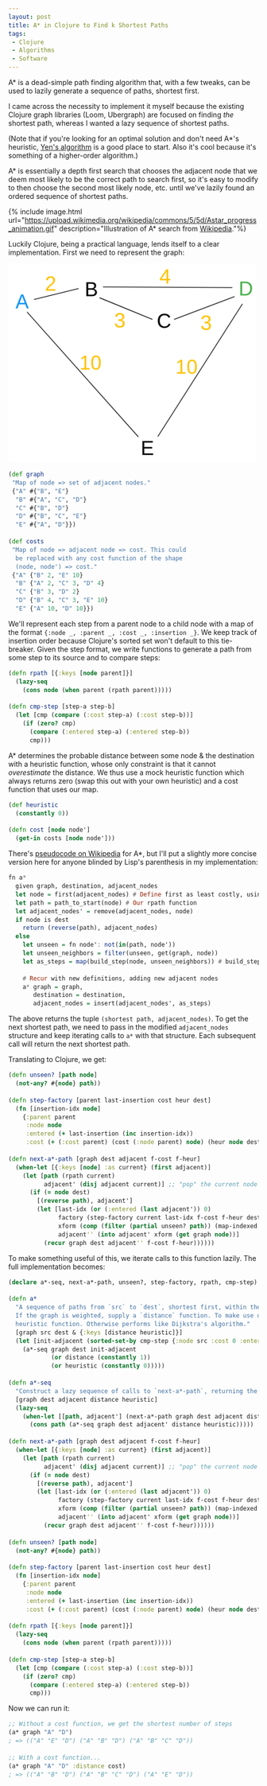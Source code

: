 ```yaml
---
layout: post
title: A* in Clojure to Find k Shortest Paths
tags:
 - Clojure
 - Algorithms
 - Software
---
```


A\* is a dead-simple path finding algorithm that, with a few tweaks, can be used to lazily generate a sequence of paths, shortest first.

I came across the necessity to implement it myself because the existing Clojure graph libraries (Loom, Ubergraph) are focused on finding _the_ shortest path, whereas I wanted a lazy sequence of shortest paths.

(Note that if you're looking for an optimal solution and don't need A\*'s heuristic, [Yen's algorithm](https://en.wikipedia.org/wiki/Yen%27s_algorithm) is a good place to start. Also it's cool because it's something of a higher-order algorithm.)

A\* is essentially a depth first search that chooses the adjacent node that we deem most likely to be the correct path to search first, so it's easy to modify to then choose the second most likely node, etc. until we've lazily found an ordered sequence of shortest paths.

{% include image.html url="https://upload.wikimedia.org/wikipedia/commons/5/5d/Astar_progress_animation.gif" description="Illustration of A* search from <a href='https://en.wikipedia.org/wiki/A*_search_algorithm'>Wikipedia</a>."%}

Luckily Clojure, being a practical language, lends itself to a clear implementation. First we need to represent the graph:

![](static/img/paths.png)

```clojure
(def graph 
 "Map of node => set of adjacent nodes."
 {"A" #{"B", "E"} 
  "B" #{"A", "C", "D"} 
  "C" #{"B", "D"} 
  "D" #{"B", "C", "E"}
  "E" #{"A", "D"}})

(def costs
 "Map of node => adjacent node => cost. This could
  be replaced with any cost function of the shape
  (node, node') => cost."
 {"A" {"B" 2, "E" 10}
  "B" {"A" 2, "C" 3, "D" 4}
  "C" {"B" 3, "D" 2}
  "D" {"B" 4, "C" 3, "E" 10}
  "E" {"A" 10, "D" 10}})
```

We'll represent each step from a parent node to a child node with a map of the format `{:node _, :parent _, :cost _, :insertion _}`. We keep track of insertion order because Clojure's sorted set won't default
to this tie-breaker. Given the step format, we write functions to generate a path from some step to its source and to compare steps:

```clojure
(defn rpath [{:keys [node parent]}]
  (lazy-seq
    (cons node (when parent (rpath parent)))))

(defn cmp-step [step-a step-b]
  (let [cmp (compare (:cost step-a) (:cost step-b))]
    (if (zero? cmp)
      (compare (:entered step-a) (:entered step-b))
      cmp)))
```

A\* determines the probable distance between some node & the destination with a heuristic function, whose only constraint is that it cannot _overestimate_ the distance. We thus use a mock heuristic function which always returns zero (swap this out with your own heuristic) and a cost function that uses our map.

```clojure
(def heuristic 
  (constantly 0))

(defn cost [node node']
  (get-in costs [node node']))
```

There's [pseudocode on Wikipedia](https://en.wikipedia.org/wiki/A*_search_algorithm) for A\*, but I'll put a slightly more concise version here for anyone blinded by Lisp's parenthesis in my implementation:

```haskell
fn a*
  given graph, destination, adjacent_nodes
  let node = first(adjacent_nodes) # Define first as least costly, using our cmp-step fn
  let path = path_to_start(node) # Our rpath function
  let adjacent_nodes' = remove(adjacent_nodes, node)
  if node is dest
    return (reverse(path), adjacent_nodes)
  else
    let unseen = fn node': not(in(path, node'))
    let unseen_neighbors = filter(unseen, get(graph, node))
    let as_steps = map(build_step(node, unseen_neighbors)) # build_step uses our cost fn

    # Recur with new definitions, adding new adjacent nodes
    a* graph = graph, 
       destination = destination, 
       adjacent_nodes = insert(adjacent_nodes', as_steps)
```

The above returns the tuple `(shortest path, adjacent_nodes)`. To get the next shortest path, we need to pass in the modified `adjacent_nodes` structure and keep iterating calls to `a*` with that structure. Each subsequent call will return the next shortest path.

Translating to Clojure, we get:

```clojure
(defn unseen? [path node]
  (not-any? #{node} path))

(defn step-factory [parent last-insertion cost heur dest]
  (fn [insertion-idx node]
    {:parent parent
     :node node
     :entered (+ last-insertion (inc insertion-idx))
     :cost (+ (:cost parent) (cost (:node parent) node) (heur node dest))}))

(defn next-a*-path [graph dest adjacent f-cost f-heur]
  (when-let [{:keys [node] :as current} (first adjacent)]
    (let [path (rpath current)
          adjacent' (disj adjacent current)] ;; "pop" the current node
      (if (= node dest)
        [(reverse path), adjacent']
        (let [last-idx (or (:entered (last adjacent')) 0)
              factory (step-factory current last-idx f-cost f-heur dest)
              xform (comp (filter (partial unseen? path)) (map-indexed factory))
              adjacent'' (into adjacent' xform (get graph node))]
          (recur graph dest adjacent'' f-cost f-heur))))))
```

To make something useful of this, we iterate calls to this function lazily. The full implementation becomes:

```clojure
(declare a*-seq, next-a*-path, unseen?, step-factory, rpath, cmp-step)

(defn a*
  "A sequence of paths from `src` to `dest`, shortest first, within the supplied `graph`.
  If the graph is weighted, supply a `distance` function. To make use of A*, supply a 
  heuristic function. Otherwise performs like Dijkstra's algorithm."
  [graph src dest & {:keys [distance heuristic]}]
  (let [init-adjacent (sorted-set-by cmp-step {:node src :cost 0 :entered 0})]
    (a*-seq graph dest init-adjacent
            (or distance (constantly 1))
            (or heuristic (constantly 0)))))

(defn a*-seq
  "Construct a lazy sequence of calls to `next-a*-path`, returning the shortest path first."
  [graph dest adjacent distance heuristic]
  (lazy-seq
    (when-let [[path, adjacent'] (next-a*-path graph dest adjacent distance heuristic)]
      (cons path (a*-seq graph dest adjacent' distance heuristic)))))

(defn next-a*-path [graph dest adjacent f-cost f-heur]
  (when-let [{:keys [node] :as current} (first adjacent)]
    (let [path (rpath current)
          adjacent' (disj adjacent current)] ;; "pop" the current node
      (if (= node dest)
        [(reverse path), adjacent']
        (let [last-idx (or (:entered (last adjacent')) 0)
              factory (step-factory current last-idx f-cost f-heur dest)
              xform (comp (filter (partial unseen? path)) (map-indexed factory))
              adjacent'' (into adjacent' xform (get graph node))]
          (recur graph dest adjacent'' f-cost f-heur))))))

(defn unseen? [path node]
  (not-any? #{node} path))

(defn step-factory [parent last-insertion cost heur dest]
  (fn [insertion-idx node]
    {:parent parent
     :node node
     :entered (+ last-insertion (inc insertion-idx))
     :cost (+ (:cost parent) (cost (:node parent) node) (heur node dest))}))

(defn rpath [{:keys [node parent]}]
  (lazy-seq
    (cons node (when parent (rpath parent)))))

(defn cmp-step [step-a step-b]
  (let [cmp (compare (:cost step-a) (:cost step-b))]
    (if (zero? cmp)
      (compare (:entered step-a) (:entered step-b))
      cmp)))
```

Now we can run it:

```clojure
;; Without a cost function, we get the shortest number of steps
(a* graph "A" "D")
; => (("A" "E" "D") ("A" "B" "D") ("A" "B" "C" "D"))

;; With a cost function...
(a* graph "A" "D" :distance cost)
; => (("A" "B" "D") ("A" "B" "C" "D") ("A" "E" "D"))
```
